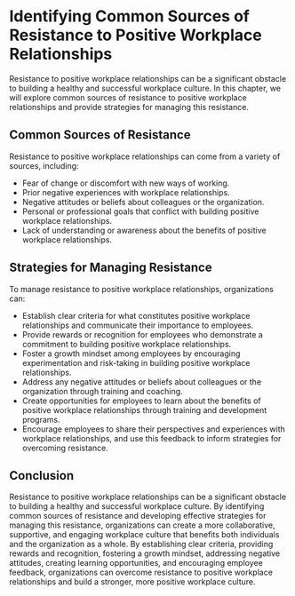 Identifying Common Sources of Resistance to Positive Workplace Relationships
================================================================================================================================================

Resistance to positive workplace relationships can be a significant obstacle to building a healthy and successful workplace culture. In this chapter, we will explore common sources of resistance to positive workplace relationships and provide strategies for managing this resistance.

Common Sources of Resistance
----------------------------

Resistance to positive workplace relationships can come from a variety of sources, including:

* Fear of change or discomfort with new ways of working.
* Prior negative experiences with workplace relationships.
* Negative attitudes or beliefs about colleagues or the organization.
* Personal or professional goals that conflict with building positive workplace relationships.
* Lack of understanding or awareness about the benefits of positive workplace relationships.

Strategies for Managing Resistance
----------------------------------

To manage resistance to positive workplace relationships, organizations can:

* Establish clear criteria for what constitutes positive workplace relationships and communicate their importance to employees.
* Provide rewards or recognition for employees who demonstrate a commitment to building positive workplace relationships.
* Foster a growth mindset among employees by encouraging experimentation and risk-taking in building positive workplace relationships.
* Address any negative attitudes or beliefs about colleagues or the organization through training and coaching.
* Create opportunities for employees to learn about the benefits of positive workplace relationships through training and development programs.
* Encourage employees to share their perspectives and experiences with workplace relationships, and use this feedback to inform strategies for overcoming resistance.

Conclusion
----------

Resistance to positive workplace relationships can be a significant obstacle to building a healthy and successful workplace culture. By identifying common sources of resistance and developing effective strategies for managing this resistance, organizations can create a more collaborative, supportive, and engaging workplace culture that benefits both individuals and the organization as a whole. By establishing clear criteria, providing rewards and recognition, fostering a growth mindset, addressing negative attitudes, creating learning opportunities, and encouraging employee feedback, organizations can overcome resistance to positive workplace relationships and build a stronger, more positive workplace culture.
